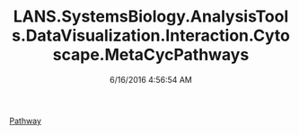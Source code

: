 ﻿---
title: LANS.SystemsBiology.AnalysisTools.DataVisualization.Interaction.Cytoscape.MetaCycPathways
date: 6/16/2016 4:56:54 AM
---

[Pathway](T-LANS.SystemsBiology.AnalysisTools.DataVisualization.Interaction.Cytoscape.MetaCycPathways.Pathway.html)
